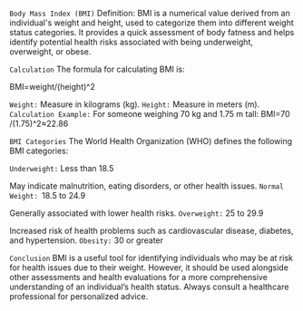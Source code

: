 ``Body Mass Index (BMI)``
Definition: BMI is a numerical value derived from an individual's weight and height, used to categorize them into different weight status categories. It provides a quick assessment of body fatness and helps identify potential health risks associated with being underweight, overweight, or obese.

``Calculation``
The formula for calculating BMI is:

BMI=weight/(height)^2

``Weight:`` Measure in kilograms (kg).
``Height:`` Measure in meters (m).
``Calculation Example:`` For someone weighing 70 kg and 1.75 m tall:
BMI=70 /(1.75)^2≈22.86

```BMI Categories```
The World Health Organization (WHO) defines the following BMI categories:

``Underweight:`` Less than 18.5

May indicate malnutrition, eating disorders, or other health issues.
``Normal Weight: ``18.5 to 24.9

Generally associated with lower health risks.
``Overweight:`` 25 to 29.9

Increased risk of health problems such as cardiovascular disease, diabetes, and hypertension.
``Obesity:`` 30 or greater

``Conclusion``
BMI is a useful tool for identifying individuals who may be at risk for health issues due to their weight. 
However, it should be used alongside other assessments and health evaluations for a more comprehensive understanding of an individual’s health status.
Always consult a healthcare professional for personalized advice.
